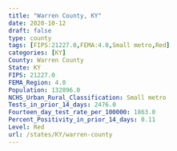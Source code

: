 ```yaml
---
title: "Warren County, KY"
date: 2020-10-12
draft: false
type: county
tags: [FIPS:21227.0,FEMA:4.0,Small metro,Red]
categories: [KY]
County: Warren County
State: KY
FIPS: 21227.0
FEMA_Region: 4.0
Population: 132896.0
NCHS_Urban_Rural_Classification: Small metro
Tests_in_prior_14_days: 2476.0
Fourteen_day_test_rate_per_100000: 1863.0
Percent_Positivity_in_prior_14_days: 0.11
Level: Red
url: /states/KY/warren-county
---
```



